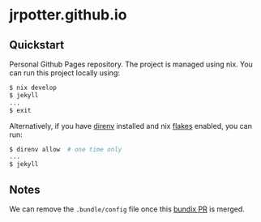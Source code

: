 # jrpotter.github.io

## Quickstart

Personal Github Pages repository. The project is managed using nix. You can run
this project locally using:

```bash
$ nix develop
$ jekyll
...
$ exit
```

Alternatively, if you have [direnv](https://direnv.net/) installed and nix
[flakes](https://nixos.wiki/wiki/Flakes) enabled, you can run:

```bash
$ direnv allow  # one time only
...
$ jekyll
```

## Notes

We can remove the `.bundle/config` file once this
[bundix PR](https://github.com/nix-community/bundix/pull/68) is merged.
